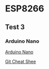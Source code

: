 # ESP8266

## Test 3

### Arduino Nano ###

[Arduino Nano](ESP8266/image/Nano.png)

[Git Cheat Shee](http://www.cheat-sheets.org/saved-copy/git-cheat-sheet.pdf)

